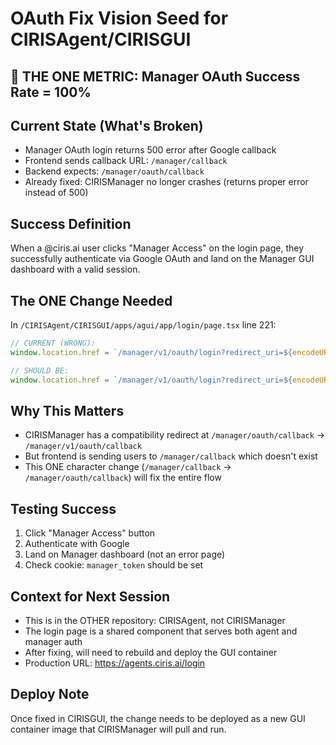 # OAuth Fix Vision Seed for CIRISAgent/CIRISGUI

## 🎯 THE ONE METRIC: Manager OAuth Success Rate = 100%

## Current State (What's Broken)
- Manager OAuth login returns 500 error after Google callback
- Frontend sends callback URL: `/manager/callback`
- Backend expects: `/manager/oauth/callback`
- Already fixed: CIRISManager no longer crashes (returns proper error instead of 500)

## Success Definition
When a @ciris.ai user clicks "Manager Access" on the login page, they successfully authenticate via Google OAuth and land on the Manager GUI dashboard with a valid session.

## The ONE Change Needed
In `/CIRISAgent/CIRISGUI/apps/agui/app/login/page.tsx` line 221:

```typescript
// CURRENT (WRONG):
window.location.href = `/manager/v1/oauth/login?redirect_uri=${encodeURIComponent('/manager/callback')}`;

// SHOULD BE:
window.location.href = `/manager/v1/oauth/login?redirect_uri=${encodeURIComponent('/manager/oauth/callback')}`;
```

## Why This Matters
- CIRISManager has a compatibility redirect at `/manager/oauth/callback` → `/manager/v1/oauth/callback`
- But frontend is sending users to `/manager/callback` which doesn't exist
- This ONE character change (`/manager/callback` → `/manager/oauth/callback`) will fix the entire flow

## Testing Success
1. Click "Manager Access" button
2. Authenticate with Google
3. Land on Manager dashboard (not an error page)
4. Check cookie: `manager_token` should be set

## Context for Next Session
- This is in the OTHER repository: CIRISAgent, not CIRISManager
- The login page is a shared component that serves both agent and manager auth
- After fixing, will need to rebuild and deploy the GUI container
- Production URL: https://agents.ciris.ai/login

## Deploy Note
Once fixed in CIRISGUI, the change needs to be deployed as a new GUI container image that CIRISManager will pull and run.
